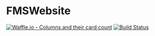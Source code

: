 # FMSWebsite

[![Waffle.io - Columns and their card count](https://badge.waffle.io/TimoHauer/FMSWebsite.svg?columns=all)](https://waffle.io/TimoHauer/FMSWebsite)
[![Build Status](https://travis-ci.org/TimoHauer/FMSWebsite.svg?branch=Develop)](https://travis-ci.org/TimoHauer/FMSWebsite)

